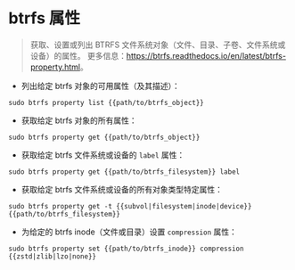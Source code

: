 # btrfs 属性

> 获取、设置或列出 BTRFS 文件系统对象（文件、目录、子卷、文件系统或设备）的属性。
> 更多信息：<https://btrfs.readthedocs.io/en/latest/btrfs-property.html>。

- 列出给定 btrfs 对象的可用属性（及其描述）：

`sudo btrfs property list {{path/to/btrfs_object}}`

- 获取给定 btrfs 对象的所有属性：

`sudo btrfs property get {{path/to/btrfs_object}}`

- 获取给定 btrfs 文件系统或设备的 `label` 属性：

`sudo btrfs property get {{path/to/btrfs_filesystem}} label`

- 获取给定 btrfs 文件系统或设备的所有对象类型特定属性：

`sudo btrfs property get -t {{subvol|filesystem|inode|device}} {{path/to/btrfs_filesystem}}`

- 为给定的 btrfs inode（文件或目录）设置 `compression` 属性：

`sudo btrfs property set {{path/to/btrfs_inode}} compression {{zstd|zlib|lzo|none}}`